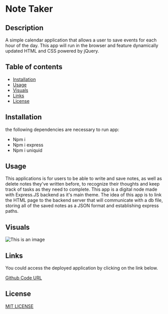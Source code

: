 # Note Taker
## Description
A simple calendar application that allows a user to save events for each hour of the day. This app will run in the browser and feature dynamically updated HTML and CSS powered by jQuery.


## Table of contents

* [Installation](#Installation)
* [Usage](#Usage)
* [Visuals](#Visuals)
* [Links](#Link)
* [License](#License)
## Installation
the following dependencies are necessary to run app:
* Npm i
* Npm i express
* Npm i uniquid

## Usage
This applications is for users to be able to write and save notes, as well as delete notes they've written before, to recognize their thoughts and keep track of tasks as they need to complete.
This app is a digital node made with Express.JS backend as it's main theme. The idea of this app is to link the HTML page to the backend server that will communicate with a db file, storing all of the saved notes as a JSON format and establishing express paths.

## Visuals
![This is an image](../Note%20Taker/public/assets/images/Screenshot%20(29).png)


## Links 
You could access the deployed application by clicking on the link below. 

[Github Code URL](https://github.com/Ruskin20/Note-taker)

## License
[MIT LICENSE](https://raw.githubusercontent.com/Ruskin20/Work-Day-Scheduler/master/LICENSE)

